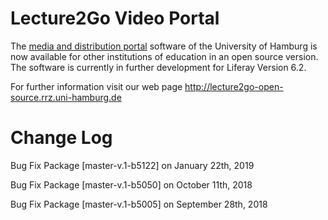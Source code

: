 #  Lecture2Go Video Portal 

The [media and distribution portal](https://lecture2go.uni-hamburg.de) software of the University of Hamburg is now available for other institutions of education in an open source version. The software is currently in further development for Liferay Version 6.2.

For further information visit our web page http://lecture2go-open-source.rrz.uni-hamburg.de

Change Log
==========

Bug Fix Package [master-v.1-b5122] on  January 22th, 2019

Bug Fix Package [master-v.1-b5050] on  October 11th, 2018

Bug Fix Package [master-v.1-b5005] on September 28th, 2018
